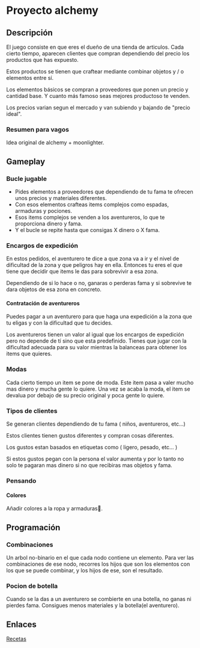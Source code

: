 # Proyecto alchemy

## Descripción
El juego consiste en que eres el dueño de una tienda de
articulos. Cada cierto tiempo, aparecen clientes que compran
dependiendo del precio los productos que has expuesto.

Estos productos se tienen que craftear mediante combinar
objetos y / o elementos entre sí.

Los elementos básicos se compran a proveedores que ponen un
precio y cantidad base. Y cuanto más famoso seas mejores
productoso te venden.

Los precios varian segun el mercado y van subiendo y bajando
de "precio ideal".

### Resumen para vagos
Idea original de alchemy + moonlighter.

## Gameplay
### Bucle jugable
- Pides elementos a proveedores que dependiendo de tu fama
  te ofrecen unos precios y materiales diferentes.
- Con esos elementos crafteas items complejos como espadas,
  armaduras y pociones.
- Esos items complejos se venden a los aventureros, lo que
  te proporciona dinero y fama.
- Y el bucle se repite hasta que consigas X dinero o X fama.

### Encargos de expedición
En estos pedidos, el aventurero te dice a que zona va a ir y
el nivel de dificultad de la zona y que peligros hay en
ella. Entonces tu eres el que tiene que decidir que items le
das para sobrevivir a esa zona.

Dependiendo de si lo hace o no, ganaras o perderas fama y si
sobrevive te dara objetos de esa zona en concreto.

#### Contratación de aventureros
Puedes pagar a un aventurero para que haga una expedición a
la zona que tu eligas y con la dificultad que tu decides.

Los aventureros tienen un valor al igual que los encargos de expedición pero no
depende de tí sino que esta predefinido. Tienes que jugar con la dificultad
adecuada para su valor mientras la balanceas para obtener los items que quieres.

### Modas
Cada cierto tiempo un item se pone de moda. Este item pasa a
valer mucho mas dinero y mucha gente lo quiere. Una vez se
acaba la moda, el item se devalua por debajo de su precio
original y poca gente lo quiere.

### Tipos de clientes
Se generan clientes dependiendo de tu fama ( niños, aventureros, etc...)

Estos clientes tienen gustos diferentes y compran cosas
diferentes.

Los gustos estan basados en etiquetas como ( ligero, pesado, etc... )

Si estos gustos pegan con la persona el valor aumenta y por
lo tanto no solo te pagaran mas dinero si no que recibiras
mas objetos y fama.

### Pensando
#### Colores
Añadir colores a la ropa y armaduras👕.

## Programación
### Combinaciones
Un arbol no-binario en el que cada nodo contiene un
elemento. Para ver las combinaciones de ese nodo, recorres
los hijos que son los elementos con los que se puede
combinar, y los hijos de ese, son el resultado.

### Pocion de botella
Cuando se la das a un aventurero se combierte en una
botella, no ganas ni pierdes fama. Consigues menos
materiales y la botella(el aventurero).

## Enlaces
[Recetas](docs/recipes.md)
